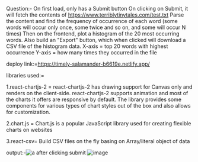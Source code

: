 Question:-
On first load, only has a Submit button
On clicking on Submit, it will fetch the contents of https://www.terriblytinytales.com/test.txt
Parse the content and find the frequency of occurrence of each word (some words will occur only once, some twice and so on, and some will occur N times)
Then on the frontend, plot a histogram of the 20 most occurring words.
Also build an "Export" button, which when clicked will download a CSV file of the histogram data.
X-axis = top 20 words with highest occurrence Y-axis = how many times they occurred in the file

deploy link:=https://timely-salamander-b6619e.netlify.app/

libraries used:=

1.react-chartjs-2 =
react-chartjs-2 has drawing support for Canvas only and renders on the client-side. react-chartjs-2 supports animation and most of the charts it offers are responsive by default. The library provides some components for various types of chart styles out of the box and also allows for customization.

2.chart.js =
Chart.js is a popular JavaScript library used for creating flexible charts on websites

3.react-csv=
Build CSV files on the fly basing on Array/literal object of data

output:-![a](https://github.com/kritisingh6179/terribly-tiny-tales/assets/77061475/fcec79dc-ecc8-463c-834d-2b4d6ab9b775)
after clicking submit
![image](https://github.com/kritisingh6179/terribly-tiny-tales/assets/77061475/3f1ca4c9-1807-442d-a176-8a24405d3f0c)




